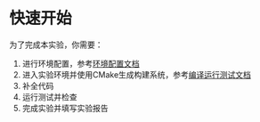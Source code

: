 # 快速开始

为了完成本实验，你需要：

1. 进行环境配置，参考[环境配置文档](./docs/base-env-setup.md)
2. 进入实验环境并使用CMake生成构建系统，参考[编译运行测试文档]()
3. 补全代码
4. 运行测试并检查
5. 完成实验并填写实验报告